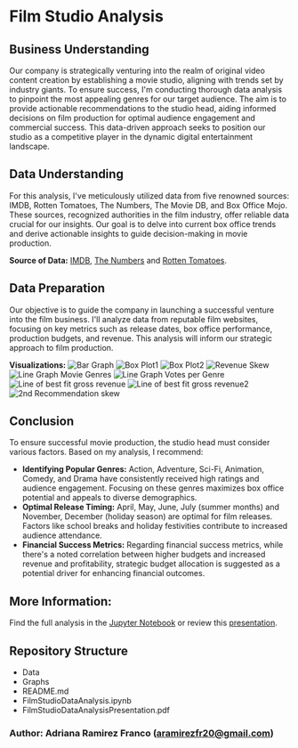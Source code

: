 # Film Studio Analysis

## Business Understanding
Our company is strategically venturing into the realm of original video content creation by establishing a movie studio, aligning with trends set by industry giants. To ensure success, I'm conducting thorough data analysis to pinpoint the most appealing genres for our target audience. The aim is to provide actionable recommendations to the studio head, aiding informed decisions on film production for optimal audience engagement and commercial success. This data-driven approach seeks to position our studio as a competitive player in the dynamic digital entertainment landscape.

## Data Understanding
For this analysis, I've meticulously utilized data from five renowned sources: IMDB, Rotten Tomatoes, The Numbers, The Movie DB, and Box Office Mojo. These sources, recognized authorities in the film industry, offer reliable data crucial for our insights. Our goal is to delve into current box office trends and derive actionable insights to guide decision-making in movie production.

**Source of Data:** [IMDB](https://www.imdb.com), [The Numbers](https://www.the-numbers.com) and [Rotten Tomatoes](https://www.rottentomatoes.com).

## Data Preparation
Our objective is to guide the company in launching a successful venture into the film business. I'll analyze data from reputable film websites, focusing on key metrics such as release dates, box office performance, production budgets, and revenue. This analysis will inform our strategic approach to film production.

**Visualizations:**
![Bar Graph](./Graphs/bargraph_month.png)
![Box Plot1](./Graphs/boxoffice_plot.png)
![Box Plot2](./Graphs/boxplot_grossrevenue.png)
![Revenue Skew](./Graphs/grossrevenue_barskew.png)
![Line Graph Movie Genres](./Graphs/line_rating_genre.png)
![Line Graph Votes per Genre](./Graphs/line_votes_genre.png)
![Line of best fit gross revenue](./Graphs/linefit_gross.png)
![Line of best fit gross revenue2](./Graphs/linefit_gross2.png)
![2nd Recommendation skew](./Graphs/rec2skew.png)

## Conclusion
To ensure successful movie production, the studio head must consider various factors. Based on my analysis, I recommend:

- **Identifying Popular Genres:** Action, Adventure, Sci-Fi, Animation, Comedy, and Drama have consistently received high ratings and audience engagement. Focusing on these genres maximizes box office potential and appeals to diverse demographics.
- **Optimal Release Timing:** April, May, June, July (summer months) and November, December (holiday season) are optimal for film releases. Factors like school breaks and holiday festivities contribute to increased audience attendance.
- **Financial Success Metrics:** Regarding financial success metrics, while there's a noted correlation between higher budgets and increased revenue and profitability, strategic budget allocation is suggested as a potential driver for enhancing financial outcomes.

## More Information:
Find the full analysis in the [Jupyter Notebook](FilmStudioDataAnalysis.ipynb) or review this [presentation](FilmStudioDataAnalysisPresentation.pdf).

## Repository Structure
- Data
- Graphs
- README.md
- FilmStudioDataAnalysis.ipynb
- FilmStudioDataAnalysisPresentation.pdf

### Author: Adriana Ramirez Franco (aramirezfr20@gmail.com)
